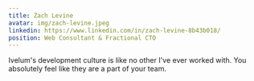```yaml
---
title: Zach Levine
avatar: img/zach-levine.jpeg
linkedin: https://www.linkedin.com/in/zach-levine-8b43b018/
position: Web Consultant & Fractional CTO
---
```


Ivelum's development culture is like no other I've ever worked with.
You absolutely feel like they are a part of your team.
